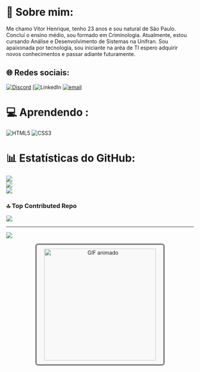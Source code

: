 # 💫 Sobre mim:
Me chamo Vitor Henrique, tenho 23 anos e sou natural de São Paulo. Concluí o ensino médio, sou formado em Criminologia. Atualmente, estou cursando Análise e Desenvolvimento de Sistemas na Unifran. Sou apaixonada por tecnologia, sou iniciante na aréa de TI espero adquirir novos conhecimentos e passar adiante futuramente.


## 🌐 Redes sociais:
[![Discord](https://img.shields.io/badge/Discord-%237289DA.svg?logo=discord&logoColor=white)](https://discord.gg/252412285534863361) [![LinkedIn](https://www.linkedin.com/in/vitor-henrique-290905286/) [![email](https://img.shields.io/badge/Email-D14836?logo=gmail&logoColor=white)](mailto:vitorhenrique00/rafaballerini) 

# 💻 Aprendendo :
![HTML5](https://img.shields.io/badge/html5-%23E34F26.svg?style=for-the-badge&logo=html5&logoColor=white) ![CSS3](https://img.shields.io/badge/css3-%231572B6.svg?style=for-the-badge&logo=css3&logoColor=white)
# 📊 Estatísticas do GitHub:
![](https://github-readme-stats.vercel.app/api?username=vitorhenrique00&theme=shadow_blue&hide_border=false&include_all_commits=false&count_private=false)<br/>
![](https://nirzak-streak-stats.vercel.app/?user=vitorhenrique00&theme=shadow_blue&hide_border=false)<br/>
![](https://github-readme-stats.vercel.app/api/top-langs/?username=vitorhenrique00&theme=shadow_blue&hide_border=false&include_all_commits=false&count_private=false&layout=compact)

### 🔝 Top Contributed Repo
![](https://github-contributor-stats.vercel.app/api?username=vitorhenrique00&limit=5&theme=dark&combine_all_yearly_contributions=true)

---
[![](https://visitcount.itsvg.in/api?id=vitorhenrique00&icon=0&color=0)](https://visitcount.itsvg.in)

<!-- Proudly created with GPRM ( https://gprm.itsvg.in ) -->

<div style="border: 4px solid #888; border-radius: 8px; padding: 10px; background-color: #f9f9f9; width: 320px; margin: 0 auto; text-align: center;">

  <img src="https://media2.giphy.com/media/bGgsc5mWoryfgKBx1u/giphy.gif" alt="GIF animado" width="300" />

</div>
